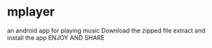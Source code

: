 # mplayer
an android app for playing music
Download the zipped file extract and install the app
ENJOY AND SHARE
